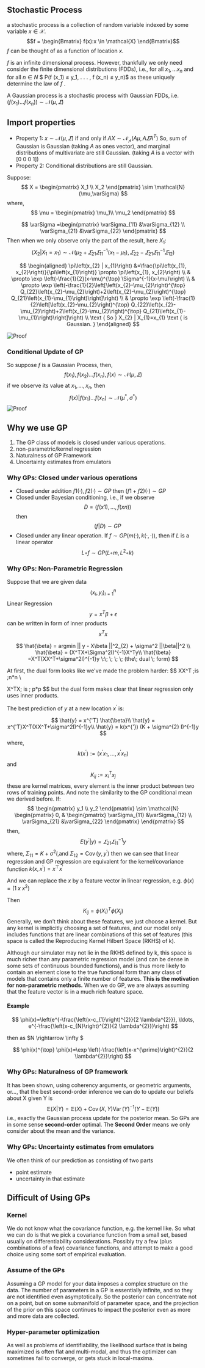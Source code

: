 



## Stochastic Process

a stochastic process is a collection of random variable indexed by some variable $x \in \mathcal{X}$.
$$f = \begin{Bmatrix} f(x):x \in \mathcal{X} \end{Bmatrix}$$
$f$ can be thought of as a function of location $x$.

$f$ is an infinite dimensional process. However, thankfully we only need consider the finite dimensional distributions (FDDs), i.e., for all $x_1, . . . x_n$ and for all $n ∈ N$ $
P(f (x_1) ≤ y_1, . . . , f (x_n) ≤ y_n)$
as these uniquely determine the law of $f$ .

A Gaussian process is a stochastic process with Gaussian FDDs, i.e.
$(f(x_1)...f(x_n))\sim \mathcal{N}(\mu,\varSigma)$

## Import properties
- Property 1: $x \sim \mathcal{N}(\mu,\varSigma)$ if and only if $AX \sim \mathcal{N_p}(A\mu,A\varSigma A^T)$
So, sum of Gaussian is Gaussian (taking $A$ as ones vector), and marginal distributions of multivariate are still Gaussian. (taking $A$ is a vector with [0 0 0 1])
- Property 2: Conditional distributions are still Gaussian.

Suppose: 
$$
X = \begin{pmatrix}
X_1
\\ 
X_2
\end{pmatrix} \sim \mathcal{N}(\mu,\varSigma)
$$
where,
$$
\mu = \begin{pmatrix}
\mu_1\\ 
\mu_2
\end{pmatrix}
$$

$$
\varSigma =\begin{pmatrix}
\varSigma_{11} &\varSigma_{12} \\ 
\varSigma_{21} &\varSigma_{22}
\end{pmatrix} 
$$
Then when we only observe only the part of the result, here $X_1$:
$$
(X_2|X_1 = x_1 )\sim \mathcal{N}(\mu_2 + \varSigma_{21}\varSigma_{11}^{-1}(x_1 - \mu_1),\varSigma_{22}-\varSigma_{21}\varSigma_{11}^{-1}\varSigma_{12})
$$

$$
\begin{aligned} \pi\left(x_{2} | x_{1}\right) &=\frac{\pi\left(x_{1}, x_{2}\right)}{\pi\left(x_{1}\right)} \propto \pi\left(x_{1}, x_{2}\right) \\ & \propto \exp \left(-\frac{1}{2}(x-\mu)^{\top} \Sigma^{-1}(x-\mu)\right) \\ & \propto \exp \left(-\frac{1}{2}\left[\left(x_{2}-\mu_{2}\right)^{\top} Q_{22}\left(x_{2}-\mu_{2}\right)+2\left(x_{2}-\mu_{2}\right)^{\top} Q_{21}\left(x_{1}-\mu_{1}\right)\right]\right) \\ & \propto \exp \left(-\frac{1}{2}\left[\left(x_{2}-\mu_{2}\right)^{\top} Q_{22}\left(x_{2}-\mu_{2}\right)+2\left(x_{2}-\mu_{2}\right)^{\top} Q_{21}\left(x_{1}-\mu_{1}\right)\right]\right) \\ \text { So } X_{2} | X_{1}=x_{1} \text { is Gaussian. } \end{aligned}
$$

![Proof](https://raw.githubusercontent.com/AnfangRobkit/Notebook-for-GPSS2017/master/pics/02-02.PNG)

### Conditional Update of GP

So suppose $f$ is a Gaussian Process, then,
$$
f(x_1),f(x_2)...f(x_n),f(x) \sim \mathcal{N}(\mu,\varSigma)
$$
if we observe its value at $x_1,...,x_n$, then
$$
f(x)|f(x_1)...f(x_n) \sim \mathcal{N}(\mu^*,\sigma^*)
$$
![Proof](https://raw.githubusercontent.com/AnfangRobkit/Notebook-for-GPSS2017/master/pics/02-03.PNG)

## Why we use GP

1. The GP class of models is closed under various operations.
2. non-parametric/kernel regression
3. Naturalness of GP Framework
4.  Uncertainty estimates from emulators



### Why GPs: Closed under various operations

- Closed under addition
  $f1(·), f2(·) ∼ GP$ then $(f1 + f2)(·) ∼ GP$ 
- Closed under Bayesian conditioning, i.e., if we observe
  $$D = (f (x1), . . . , f (xn))$$ 
  then 
  $$(f|D)\sim GP$$   
- Closed under any linear operation. If $f ∼ GP(m(·), k(·, ·))$, then if $L$ is a linear operator
  $$L ◦ f ∼ GP(L ◦ m,L^2◦k)$$ 

### Why GPs: Non-Parametric Regression
Suppose that we are given data
$$
(x_i,y_i)_{i=1}^{n}
$$
Linear Regression
$$
y = x^T\beta + \epsilon
$$
can be written in form of inner products 
$$
x^Tx
$$

$$
\hat{\beta} = argmin || y - X\beta ||^2_{2} + \sigma^2 ||\beta||^2 \\
\hat{\beta} = (X^TX+\Sigma^2I)^{-1}X^Ty\\
\hat{\beta} =X^T(XX^T+\sigma^2I)^{-1}y \:\; \; \; \; (the\; dual \; form)
$$

At first, the dual form looks like we've made the problem harder:
$$
XX^T \;is \;n*n \\

X^TX\; is \; p*p
$$
but the dual form makes clear that linear regression only uses inner products.

The best prediction of $y$ at a new location $x^{'}$  is:

$$
\hat{y} = x^{'T} \hat{\beta}\\
\hat{y} = x^{'T}X^T(XX^T+\sigma^2I)^{-1}y\\
\hat{y} = k(x^{'}) (K + \sigma^{2} I)^{-1}y
$$
where, 
$$
k(x^{'}) :=(x^{'}x_1,...,x^{'}x_n)
$$
and
$$
K_{ij} := x_i^T x_j
$$
these are kernel matrices, every element is the inner product between two rows of training points. And note the similarity to the GP conditional mean we derived before. If:
$$
\begin{pmatrix}
y_1
\\ 
y_2
\end{pmatrix} \sim \mathcal{N}
\begin{pmatrix}
0,
 & 
 \begin{pmatrix}
\varSigma_{11} &\varSigma_{12} \\ 
\varSigma_{21} &\varSigma_{22}
\end{pmatrix}
\end{pmatrix}
$$
then, 
$$
E(y^{'}|y) = \varSigma_{21}\varSigma_{11}^{-1}y
$$
where, $\Sigma_{11}=K+\sigma^{2} I$,and $\Sigma_{12}=\operatorname{Cov}\left(y, y^{\prime}\right)$ then we can see that linear regression and GP regression are equivalent for the kernel/covariance function $k\left(x, x^{\prime}\right)=x^{\top} x^{\prime}$

And we can replace the $x$ by a feature vector in linear regression, e.g. $\phi(x)= (1 \;x \;x^{2})$

Then
$$
K_{ij} = \phi(X_{i})^{T} \phi(X_{j})
$$
Generally, we don’t think about these features, we just choose a kernel. But any kernel is implicitly choosing a set of features, and our model only includes functions that are linear combinations of this set of features (this space is called the Reproducing Kernel Hilbert Space (RKHS) of k).

Although our simulator may not lie in the RKHS defined by k, this space is much richer than any parametric regression model (and can be dense in some sets of continuous bounded functions), and is thus more likely to contain an element close to the true functional form than any class of models that contains only a finite number of features. **This is the motivation for non-parametric methods.** When we do GP, we are always assuming that the feature vector is in a much rich feature space.

#### Example

$$
\phi(x)=\left(e^{-\frac{\left(x-c_{1}\right)^{2}}{2 \lambda^{2}}}, \ldots, e^{-\frac{\left(x-c_{N}\right)^{2}}{2 \lambda^{2}}}\right)
$$

then as $N \rightarrow \infty $

$$
\phi(x)^{\top} \phi(x)=\exp \left(-\frac{\left(x-x^{\prime}\right)^{2}}{2 \lambda^{2}}\right)
$$


### Why GPs: Naturalness of GP framework

It has been shown, using coherency arguments, or geometric arguments, or..., that the best second-order inference we can do to update our beliefs about X given Y is
$$
\mathbb{E}(X | Y)=\mathbb{E}(X)+\operatorname{Cov}(X, Y) \operatorname{Var}(Y)^{-1}(Y-\mathbb{E}(Y))
$$
i.e., exactly the Gaussian process update for the posterior mean.
So GPs are in some sense **second-order** optimal. The **Second Order** means we only consider about the mean and the variance.

### Why GPs:  Uncertainty estimates from emulators
We often think of our prediction as consisting of two parts

- point estimate
- uncertainty in that estimate

## Difficult of Using GPs

### Kernel 

We do not know what the covariance function, e.g. the kernel like. So what we can do is that we pick a covariance function from a small set, based usually on differentiability considerations.
Possibly try a few (plus combinations of a few) covariance functions, and attempt to make a good choice using some sort of empirical evaluation.

### Assume of the GPs

Assuming a GP model for your data imposes a complex structure on the data. The number of parameters in a GP is essentially infinite, and so they are not identified even asymptotically.
So the posterior can concentrate not on a point, but on some submanifold of parameter space, and the projection of the prior on this space continues to impact the posterior even as more and more data are collected.

### Hyper-parameter optimization

As well as problems of identifiability, the likelihood surface that is being maximized is often flat and multi-modal, and thus the optimizer can sometimes fail to converge, or gets stuck in local-maxima.



